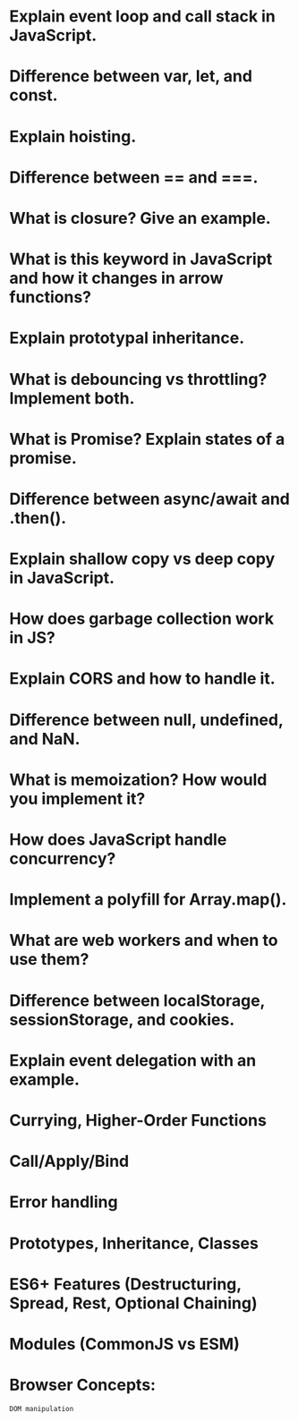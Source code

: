 # Explain event loop and call stack in JavaScript.

# Difference between var, let, and const.

# Explain hoisting.

# Difference between == and ===.

# What is closure? Give an example.

# What is this keyword in JavaScript and how it changes in arrow functions?

# Explain prototypal inheritance.

# What is debouncing vs throttling? Implement both.

# What is Promise? Explain states of a promise.

# Difference between async/await and .then().

# Explain shallow copy vs deep copy in JavaScript.

# How does garbage collection work in JS?

# Explain CORS and how to handle it.

# Difference between null, undefined, and NaN.

# What is memoization? How would you implement it?

# How does JavaScript handle concurrency?

# Implement a polyfill for Array.map().

# What are web workers and when to use them?

# Difference between localStorage, sessionStorage, and cookies.

# Explain event delegation with an example.

# Currying, Higher-Order Functions

# Call/Apply/Bind

# Error handling

# Prototypes, Inheritance, Classes

# ES6+ Features (Destructuring, Spread, Rest, Optional Chaining)

# Modules (CommonJS vs ESM)

# Browser Concepts:

    DOM manipulation
